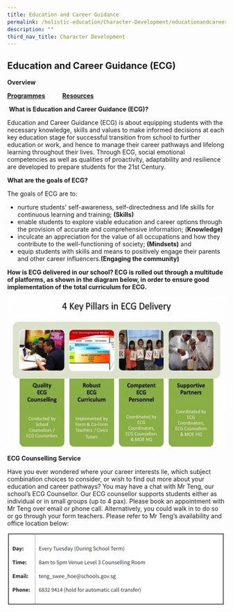 ```yaml
---
title: Education and Career Guidance
permalink: /holistic-education/Character-Development/educationandcareerguidance/
description: ""
third_nav_title: Character Development
---
```


## Education and Career Guidance (ECG)


**Overview**   

**[Programmes](https://tanglinsec.moe.edu.sg/ecg-programmes/)            [Resources](https://tanglinsec.moe.edu.sg/ecg-resources/)**

 **What is Education and Career Guidance (ECG)?**

Education and Career Guidance (ECG) is about equipping students with the necessary knowledge, skills and values to make informed decisions at each key education stage for successful transition from school to further education or work, and hence to manage their career pathways and lifelong learning throughout their lives. Through ECG, social emotional competencies as well as qualities of proactivity, adaptability and resilience are developed to prepare students for the 21st Century.

**What are the goals of ECG?**

The goals of ECG are to:

*   nurture students’ self-awareness, self-directedness and life skills for continuous learning and training; **(Skills)**
*   enable students to explore viable education and career options through the provision of accurate and comprehensive information; (**Knowledge)**
*   inculcate an appreciation for the value of all occupations and how they contribute to the well-functioning of society; **(Mindsets)** and
*   equip students with skills and means to positively engage their parents and other career influencers.**(Engaging the community)**

**How is ECG delivered in our school? ECG is rolled out through a multitude of platforms, as shown in the diagram below, in order to ensure good implementation of the total curriculum for ECG.**

![](/images/4%20Key%20PiLLARS.png)

**ECG Counselling Service**

Have you ever wondered where your career interests lie, which subject combination choices to consider, or wish to find out more about your education and career pathways? You may have a chat with Mr Teng, our school’s ECG Counsellor. Our ECG counsellor supports students either as individual or in small groups (up to 4 pax). Please book an appointment with Mr Teng over email or phone call. Alternatively, you could walk in to do so or go through your form teachers. Please refer to Mr Teng’s availability and office location below:

![](/images/ECG.png)